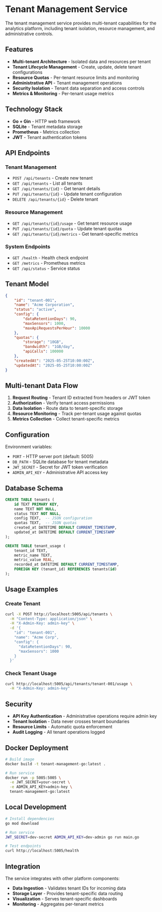 # Tenant Management Service

The tenant management service provides multi-tenant capabilities for the analytics platform, including tenant isolation, resource management, and administrative controls.

## Features

- **Multi-tenant Architecture** - Isolated data and resources per tenant
- **Tenant Lifecycle Management** - Create, update, delete tenant configurations
- **Resource Quotas** - Per-tenant resource limits and monitoring
- **Administrative API** - Tenant management operations
- **Security Isolation** - Tenant data separation and access controls
- **Metrics & Monitoring** - Per-tenant usage metrics

## Technology Stack

- **Go + Gin** - HTTP web framework
- **SQLite** - Tenant metadata storage
- **Prometheus** - Metrics collection
- **JWT** - Tenant authentication tokens

## API Endpoints

### Tenant Management
- `POST /api/tenants` - Create new tenant
- `GET /api/tenants` - List all tenants
- `GET /api/tenants/{id}` - Get tenant details
- `PUT /api/tenants/{id}` - Update tenant configuration
- `DELETE /api/tenants/{id}` - Delete tenant

### Resource Management
- `GET /api/tenants/{id}/usage` - Get tenant resource usage
- `PUT /api/tenants/{id}/quota` - Update tenant quotas
- `GET /api/tenants/{id}/metrics` - Get tenant-specific metrics

### System Endpoints
- `GET /health` - Health check endpoint
- `GET /metrics` - Prometheus metrics
- `GET /api/status` - Service status

## Tenant Model

```json
{
    "id": "tenant-001",
    "name": "Acme Corporation",
    "status": "active",
    "config": {
        "dataRetentionDays": 90,
        "maxSensors": 1000,
        "maxApiRequestsPerHour": 10000
    },
    "quotas": {
        "storage": "10GB",
        "bandwidth": "1GB/day",
        "apiCalls": 100000
    },
    "createdAt": "2025-05-25T10:00:00Z",
    "updatedAt": "2025-05-25T10:00:00Z"
}
```

## Multi-tenant Data Flow

1. **Request Routing** - Tenant ID extracted from headers or JWT token
2. **Authorization** - Verify tenant access permissions
3. **Data Isolation** - Route data to tenant-specific storage
4. **Resource Monitoring** - Track per-tenant usage against quotas
5. **Metrics Collection** - Collect tenant-specific metrics

## Configuration

Environment variables:

- `PORT` - HTTP server port (default: 5005)
- `DB_PATH` - SQLite database for tenant metadata
- `JWT_SECRET` - Secret for JWT token verification
- `ADMIN_API_KEY` - Administrative API access key

## Database Schema

```sql
CREATE TABLE tenants (
    id TEXT PRIMARY KEY,
    name TEXT NOT NULL,
    status TEXT NOT NULL,
    config TEXT,  -- JSON configuration
    quotas TEXT,  -- JSON quotas
    created_at DATETIME DEFAULT CURRENT_TIMESTAMP,
    updated_at DATETIME DEFAULT CURRENT_TIMESTAMP
);

CREATE TABLE tenant_usage (
    tenant_id TEXT,
    metric_name TEXT,
    metric_value REAL,
    recorded_at DATETIME DEFAULT CURRENT_TIMESTAMP,
    FOREIGN KEY (tenant_id) REFERENCES tenants(id)
);
```

## Usage Examples

### Create Tenant
```bash
curl -X POST http://localhost:5005/api/tenants \
  -H "Content-Type: application/json" \
  -H "X-Admin-Key: admin-key" \
  -d '{
    "id": "tenant-001",
    "name": "Acme Corp",
    "config": {
      "dataRetentionDays": 90,
      "maxSensors": 1000
    }
  }'
```

### Check Tenant Usage
```bash
curl http://localhost:5005/api/tenants/tenant-001/usage \
  -H "X-Admin-Key: admin-key"
```

## Security

- **API Key Authentication** - Administrative operations require admin key
- **Tenant Isolation** - Data never crosses tenant boundaries
- **Resource Limits** - Automatic quota enforcement
- **Audit Logging** - All tenant operations logged

## Docker Deployment

```bash
# Build image
docker build -t tenant-management-go:latest .

# Run service
docker run -p 5005:5005 \
  -e JWT_SECRET=your-secret \
  -e ADMIN_API_KEY=admin-key \
  tenant-management-go:latest
```

## Local Development

```bash
# Install dependencies
go mod download

# Run service
JWT_SECRET=dev-secret ADMIN_API_KEY=dev-admin go run main.go

# Test endpoints
curl http://localhost:5005/health
```

## Integration

The service integrates with other platform components:

- **Data Ingestion** - Validates tenant IDs for incoming data
- **Storage Layer** - Provides tenant-specific data routing
- **Visualization** - Serves tenant-specific dashboards
- **Monitoring** - Aggregates per-tenant metrics
